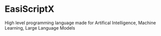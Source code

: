 # EasiScriptX
High level programming language made for Artifical Intelligence,  Machine Learning, Large Language Models
